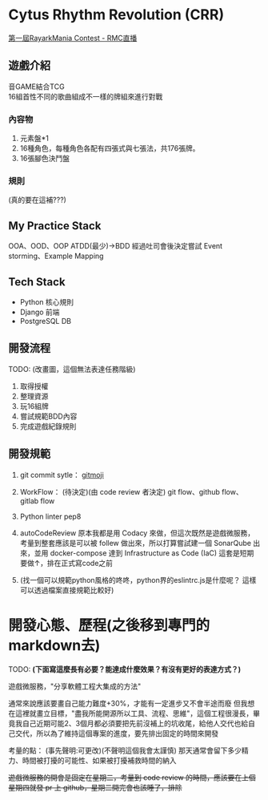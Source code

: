 # Cytus Rhythm Revolution (CRR)
[第一屆RayarkMania Contest - RMC直播](https://www.youtube.com/watch?v=SuIYPuLOlaI&t=16218s)
## 遊戲介紹
音GAME結合TCG  
16組首性不同的歌曲組成不一樣的牌組來進行對戰

### 內容物
1. 元素盤*1
2. 16種角色，每種角色各配有四張式與七張法，共176張牌。
3. 16張腳色決鬥盤

### 規則
(真的要在這補???)

## My Practice Stack
OOA、OOD、OOP
ATDD(最少)→BDD
經過吐司會後決定嘗試 Event storming、Example Mapping

## Tech Stack
- Python 核心規則
- Django 前端
- PostgreSQL DB

## 開發流程
TODO: (改畫圖，這個無法表達任務階級)
1. 取得授權
2. 整理資源
3. 玩16組牌
4. 嘗試規範BDD內容
5. 完成遊戲紀錄規則

## 開發規範

1. git commit sytle：
[gitmoji](https://gitmoji.dev/)

2. WorkFlow：
(待決定)(由 code review 者決定)
git flow、github flow、gitlab flow

3. Python linter
pep8

4. autoCodeReview
原本我都是用 Codacy 來做，但這次既然是遊戲微服務，考量到整套應該是可以被 follew 做出來，所以打算嘗試建一個 SonarQube 出來，並用 docker-compose 達到 Infrastructure as Code (IaC)
這套是短期要做↑，排在正式寫code之前

5. (找一個可以規範python風格的咚咚，python界的eslintrc.js是什麼呢？ 這樣可以透過檔案直接規範比較好)


# 開發心態、歷程(之後移到專門的markdown去)

TODO:
**(下面寫這麼長有必要？能達成什麼效果？有沒有更好的表達方式？)**

遊戲微服務，"分享軟體工程大集成的方法"

通常來說應該要畫自己能力難度+30%，才能有一定進步又不會半途而廢
但我想在這裡就畫立目標，"盡我所能開源所以工具、流程、思維"，這個工程很漫長，畢竟我自己近期可能2、3個月都必須要把先前沒補上的坑收尾，給他人交代也給自己交代，所以為了維持這個專案的進度，要先排出固定的時間來開發

考量的點：
(事先聲明:可更改)(不聲明這個我會太謹慎)
那天通常會留下多少精力、時間被打擾的可能性、如果被打擾補救時間的納入

~~遊戲微服務的開會是固定在星期二，考量到 code review 的時間，應該要在上個星期四就發 pr 上 github，星期二開完會也該睡了，排除~~



<!--  -->
